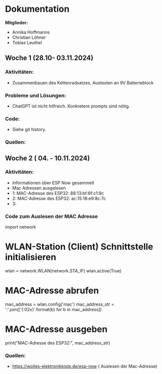 # Dokumentation <TEAMNAME>

**Mitglieder:**
- Annika Hoffmanns
- Christian Löhner
- Tobias Leuthel

## Woche 1 (28.10- 03.11.2024)

### Aktivitäten:
- Zusammenbauen des Kettenradsatzes, Austesten an 9V Batterieblock

### Probleme und Lösungen:
- ChatGPT ist nicht hilfreich. Konkretere prompts sind nötig.

### Code:
- Siehe git history.

### Quellen:



## Woche 2 ( 04. - 10.11.2024)

### Aktivitäten:
- Informationen über ESP Now gesammelt
- Mac Adressen ausgelesen
-   1: MAC-Adresse des ESP32: 88:13:bf:6f:c1:9c
-   2: MAC-Adresse des ESP32: ac:15:18:e9:8c:7c
-   3:

### Code zum Auslesen der MAC Adresse 
import network

# WLAN-Station (Client) Schnittstelle initialisieren
wlan = network.WLAN(network.STA_IF)
wlan.active(True)

# MAC-Adresse abrufen
mac_address = wlan.config('mac')
mac_address_str = ':'.join(['{:02x}'.format(b) for b in mac_address])

# MAC-Adresse ausgeben
print("MAC-Adresse des ESP32:", mac_address_str)


### Quellen:
 - https://wolles-elektronikkiste.de/esp-now    ( Auslesen der Mac-Adresse) 
